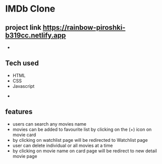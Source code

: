 # IMDb Clone
## project link https://rainbow-piroshki-b319cc.netlify.app
-

## Tech used
+ HTML
+ CSS
+ Javascript

-

## features
+ users can search any movies name
+ movies can be added to favourite list by clicking on the (+) icon on movie card
+ by clicking on watchlist page will be redirected to Watchlist page
+ user can delete individual or all movies at a time
+ by clicking on movie name on card page will be redirect to new detail movie page








